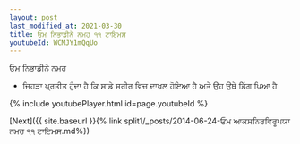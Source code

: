 ```yaml
---
layout: post
last_modified_at: 2021-03-30
title: ਓਮ ਨਿਭਾਡੀਨੇ ਨਮਹ ੧੧ ਟਾਇਮਸ
youtubeId: WCMJY1mQqUo
---
```

 
 
 ਓਮ ਨਿਭਾਡੀਨੇ ਨਮਹ  
 
 -  ਜਿਹੜਾ ਪ੍ਰਤੀਤ ਹੁੰਦਾ ਹੈ ਕਿ ਸਾਡੇ ਸਰੀਰ ਵਿਚ ਦਾਖਲ ਹੋਇਆ ਹੈ ਅਤੇ ਉਹ ਉਥੇ ਡਿੱਗ ਪਿਆ ਹੈ 
 
  
 
  
 
 
 
 
 
 


{% include youtubePlayer.html id=page.youtubeId %}
 
[Next]({{ site.baseurl }}{% link  split1/_posts/2014-06-24-ਓਮ ਆਕਸਨਿਰਵਿਰੂਪਯਾ ਨਮਹ ੧੧ ਟਾਇਮਸ.md%})
 
